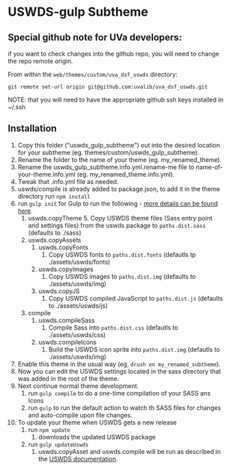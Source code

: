 # USWDS-gulp Subtheme


## Special github note for UVa developers:

if you want to check changes into the github repo,
you will need to change the repo remote origin.  

From within the `web/themes/custom/uva_dsf_uswds` directory:

`git remote set-url origin git@github.com:uvalib/uva_dsf_uswds.git`

NOTE: that you will need to have the appropriate github ssh keys installed in ~/.ssh

## Installation

1. Copy this folder ("uswds_gulp_subtheme") out into the desired location for
  your subtheme (eg. themes/custom/uswds_gulp_subtheme).
1. Rename the folder to the name of your theme (eg. my_renamed_theme).
1. Rename the uswds_gulp_subtheme.info.yml.rename-me file to
  name-of-your-theme.info.yml (eg. my_renamed_theme.info.yml).
1. Tweak that .info.yml file as needed.
1. uswds/compile is already added to package.json, to add it in the theme directory run `npm install`
2. run `gulp init` for Gulp to run the following - [more details can be found here](https://designsystem.digital.gov/documentation/getting-started/developers/phase-two-compile/#step-6-export-compile-functions).
   1. uswds.copyTheme
      5. Copy USWDS theme files (Sass entry point and settings files) from the uswds package to `paths.dist.sass` (defaults to ./sass)
   1. uswds.copyAssets
      1. uswds.copyFonts
         1. Copy USWDS fonts to `paths.dist.fonts` (defautls tp ./assets/uswds/fonts)
      1. uswds.copyImages
         1. Copy USWDS images to `paths.dist.img` (defaults to ./assets/uswds/img)
      1. uswds.copyJS
         1. Copy USWDS compiled JavaScript to `paths.dist.js` (defaults to ./assets/uswds/js)
   6. compile
      1. uswds.compileSass
         1. Compile Sass into `paths.dist.css` (defautls to ./assets/uswds/css)
      1. uswds.compileIcons
         1. Build the USWDS icon sprite into `paths.dist.img` (defautls to ./assets/uswds/img)
1. Enable this theme in the usual way (eg, `drush en my_renamed_subtheme`).
1. Now you can edit the USWDS settings located in the sass directory that was
  added in the root of the theme.
1. Next continue normal theme development.
   1. run `gulp compile` to do a one-time compilation of your SASS ans Icons
   2. run `gulp` to run the default action to watch th SASS files for changes and auto-compile upon file changes.
3. To update your theme when USWDS gets a new release
   1. run `npm update`
      1. downloads the updated USWDS package
   2. run `gulp updateUswds`
      1. uswds.copyAsset and uswds.compile will be run as described in the [USWDS documentation](https://designsystem.digital.gov/documentation/getting-started/developers/phase-two-compile/#step-6-export-compile-functions).
